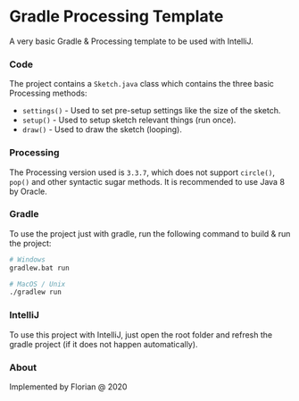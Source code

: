 # Gradle Processing Template
A very basic Gradle &amp; Processing template to be used with IntelliJ.

### Code

The project contains a `Sketch.java` class which contains the three basic Processing methods:

- `settings()` - Used to set pre-setup settings like the size of the sketch.
- `setup()` - Used to setup sketch relevant things (run once).
- `draw()` - Used to draw the sketch (looping).

### Processing
The Processing version used is `3.3.7`, which does not support `circle()`, `pop()` and other syntactic sugar methods. It is recommended to use Java 8 by Oracle.

### Gradle

To use the project just with gradle, run the following command to build & run the project:

```bash
# Windows
gradlew.bat run

# MacOS / Unix
./gradlew run
```

### IntelliJ

To use this project with IntelliJ, just open the root folder and refresh the gradle project (if it does not happen automatically).

### About
Implemented by Florian @ 2020